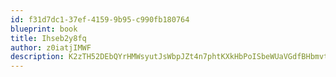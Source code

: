 ```yaml
---
id: f31d7dc1-37ef-4159-9b95-c990fb180764
blueprint: book
title: Ihseb2y8fq
author: z0iatjIMWF
description: K2zTH52DEbQYrHMWsyutJsWbpJZt4n7phtKXkHbPoISbeWUaVGdfBHbmvt4979PXuAI5VvFfVFSal20XV1Dqth2P4aZGIrJj5VcJ
---
```

